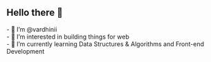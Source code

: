 <h2> Hello there 👋 </h2>
- 👋 I’m @vardhinii<br>
- 👀 I’m interested in building things for web<br>
- 🌱 I’m currently learning Data Structures & Algorithms and Front-end Development<br>


<!---
vardhinii/vardhinii is a ✨ special ✨ repository because its `README.md` (this file) appears on your GitHub profile.
You can click the Preview link to take a look at your changes.
--->
